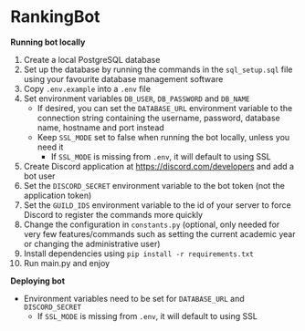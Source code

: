 # RankingBot

**Running bot locally**
1. Create a local PostgreSQL database
2. Set up the database by running the commands in the `sql_setup.sql` file using your favourite database management software
3. Copy `.env.example` into a `.env` file
4. Set environment variables `DB_USER`, `DB_PASSWORD` and `DB_NAME`
   - If desired, you can set the `DATABASE_URL` environment variable to the connection string containing the username, password, database name, hostname and port instead
   - Keep `SSL_MODE` set to false when running the bot locally, unless you need it
       - If `SSL_MODE` is missing from `.env`, it will default to using SSL
5. Create Discord application at https://discord.com/developers and add a bot user
6. Set the `DISCORD_SECRET` environment variable to the bot token (not the application token)
7. Set the `GUILD_IDS` environment variable to the id of your server to force Discord to register the commands more quickly
8. Change the configuration in `constants.py` (optional, only needed for very few features/commands such as setting the current academic year or changing the administrative user)
9. Install dependencies using `pip install -r requirements.txt`
10. Run main.py and enjoy

**Deploying bot**
   - Environment variables need to be set for `DATABASE_URL` and `DISCORD_SECRET` 
       - If `SSL_MODE` is missing from `.env`, it will default to using SSL
